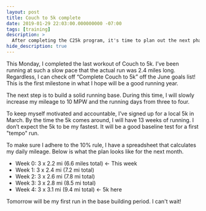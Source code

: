 ```yaml
---
layout: post
title: Couch to 5k complete
date: 2019-01-29 22:03:00.000000000 -07:00
tags: [training]
description: >
  After completing the C25k program, it's time to plan out the next phase in training.
hide_description: true
---
```

This Monday, I completed the last workout of Couch to 5k. I’ve been running at such a slow pace that the actual run was 2.4 miles long. Regardless, I can check off “Complete Couch to 5k” off the June goals list! This is the first milestone in what I hope will be a good running year.

The next step is to build a solid running base. During this time, I will slowly increase my mileage to 10 MPW and the running days from three to four.

To keep myself motivated and accountable, I’ve signed up for a local 5k in March. By the time the 5k comes around, I will have 13 weeks of running. I don’t expect the 5k to be my fastest. It will be a good baseline test for a first "tempo" run.

To make sure I adhere to the 10% rule, I have a spreadsheet that calculates my daily mileage. Below is what the plan looks like for the next month.

* Week 0: 3 x 2.2 mi (6.6 miles total) ← This week
* Week 1: 3 x 2.4 mi (7.2 mi total)
* Week 2: 3 x 2.6 mi (7.8 mi total)
* Week 3: 3 x 2.8 mi (8.5 mi total)
* Week 4: 3 x 3.1 mi (9.4 mi total) ← 5k here

Tomorrow will be my first run in the base building period. I can't wait!
